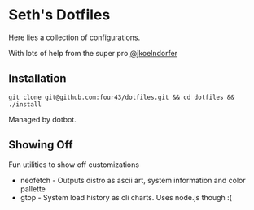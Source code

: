# Seth's Dotfiles

Here lies a collection of configurations.

With lots of help from the super pro [@jkoelndorfer](https://github.com/jkoelndorfer/dotfiles)

## Installation

`git clone git@github.com:four43/dotfiles.git && cd dotfiles && ./install`

Managed by dotbot.

## Showing Off

Fun utilities to show off customizations

  * neofetch - Outputs distro as ascii art, system information and color pallette
  * gtop - System load history as cli charts. Uses node.js though :(


